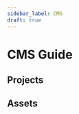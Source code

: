 ```yaml
---
sidebar_label: CMS
draft: true
---
```

# CMS Guide
<!--
TODO:
How the CMS works, so it can be programmatically controlled
-->
## Projects
## Assets
